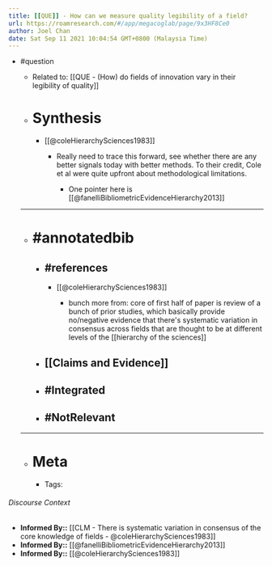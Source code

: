 ```yaml
---
title: [[QUE]] - How can we measure quality legibility of a field?
url: https://roamresearch.com/#/app/megacoglab/page/9x3HF8Ce0
author: Joel Chan
date: Sat Sep 11 2021 10:04:54 GMT+0800 (Malaysia Time)
---
```


- #question

    - Related to: [[QUE - (How) do fields of innovation vary in their legibility of quality]]

    - # Synthesis

        - [[@coleHierarchySciences1983]]

            - Really need to trace this forward, see whether there are any better signals today with better methods. To their credit, Cole et al were quite upfront about methodological limitations.

                - One pointer here is [[@fanelliBibliometricEvidenceHierarchy2013]]

    - ---

    - # #annotatedbib

        - ## #references

            - [[@coleHierarchySciences1983]]

                - bunch more from: core of first half of paper is review of a bunch of prior studies, which basically provide no/negative evidence that there's systematic variation in consensus across fields that are thought to be at different levels of the [[hierarchy of the sciences]]

        - ## [[Claims and Evidence]]

        - ## #Integrated

        - ## #NotRelevant

    - ---

    - # Meta

        - Tags:

###### Discourse Context

- **Informed By::** [[CLM - There is systematic variation in consensus of the core knowledge of fields - @coleHierarchySciences1983]]
- **Informed By::** [[@fanelliBibliometricEvidenceHierarchy2013]]
- **Informed By::** [[@coleHierarchySciences1983]]
